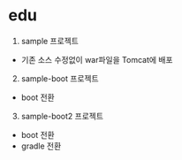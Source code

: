 # edu

1. sample 프로젝트
- 기존 소스 수정없이 war파일을 Tomcat에 배포

2. sample-boot 프로젝트
- boot 전환

3. sample-boot2 프로젝트
- boot 전환
- gradle 전환